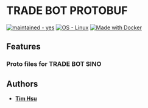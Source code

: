 # TRADE BOT PROTOBUF

[![maintained - yes](https://img.shields.io/badge/maintained-yes-green)](https://gitlab.tocraw.com/root/trade_bot_protobuf)
[![OS - Linux](https://img.shields.io/badge/OS-Linux-orange?logo=linux&logoColor=orange)](https://www.linux.org/)
[![Made with Docker](https://img.shields.io/badge/Made_with-Docker-blue?logo=docker&logoColor=blue)](https://www.docker.com/)

## Features

### Proto files for TRADE BOT SINO

## Authors

- [**Tim Hsu**](https://gitlab.tocraw.com/root)
